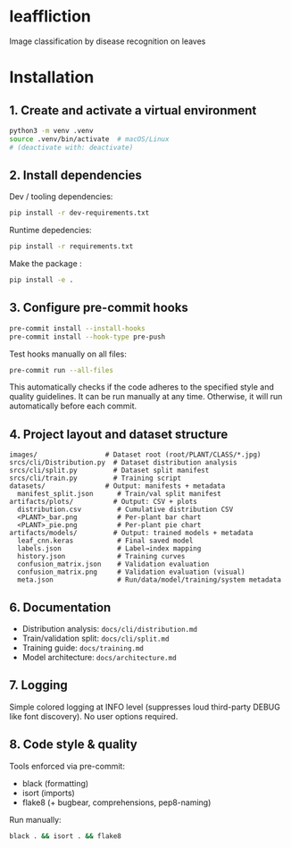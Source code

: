 # leaffliction

Image classification by disease recognition on leaves

# Installation

## 1. Create and activate a virtual environment

```bash
python3 -m venv .venv
source .venv/bin/activate  # macOS/Linux
# (deactivate with: deactivate)
```

## 2. Install dependencies

Dev / tooling dependencies:

```bash
pip install -r dev-requirements.txt
```

Runtime depedencies:

```bash
pip install -r requirements.txt
```
Make the package :

```bash
pip install -e .
```

## 3. Configure pre-commit hooks

```bash
pre-commit install --install-hooks
pre-commit install --hook-type pre-push
```

Test hooks manually on all files:

```bash
pre-commit run --all-files
```

This automatically checks if the code adheres to the specified style and quality guidelines.
It can be run manually at any time.
Otherwise, it will run automatically before each commit.

## 4. Project layout and dataset structure

```
images/                 # Dataset root (root/PLANT/CLASS/*.jpg)
srcs/cli/Distribution.py  # Dataset distribution analysis
srcs/cli/split.py         # Dataset split manifest
srcs/cli/train.py         # Training script
datasets/               # Output: manifests + metadata
  manifest_split.json      # Train/val split manifest
artifacts/plots/          # Output: CSV + plots
  distribution.csv         # Cumulative distribution CSV
  <PLANT>_bar.png          # Per-plant bar chart
  <PLANT>_pie.png          # Per-plant pie chart
artifacts/models/         # Output: trained models + metadata
  leaf_cnn.keras           # Final saved model
  labels.json              # Label→index mapping
  history.json             # Training curves
  confusion_matrix.json    # Validation evaluation
  confusion_matrix.png     # Validation evaluation (visual)
  meta.json                # Run/data/model/training/system metadata
```

## 6. Documentation

-   Distribution analysis: `docs/cli/distribution.md`
-   Train/validation split: `docs/cli/split.md`
-   Training guide: `docs/training.md`
-   Model architecture: `docs/architecture.md`

## 7. Logging

Simple colored logging at INFO level (suppresses loud third-party DEBUG like font discovery). No user options required.

## 8. Code style & quality

Tools enforced via pre-commit:

-   black (formatting)
-   isort (imports)
-   flake8 (+ bugbear, comprehensions, pep8-naming)

Run manually:

```bash
black . && isort . && flake8
```
